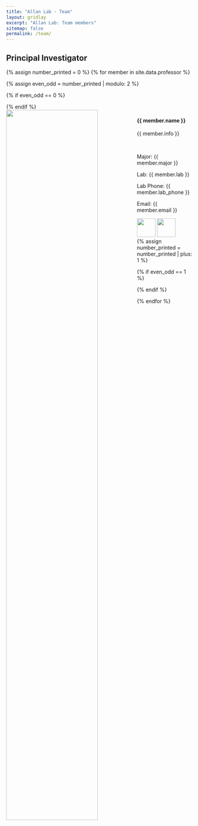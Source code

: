 ```yaml
---
title: "Allan Lab - Team"
layout: gridlay
excerpt: "Allan Lab: Team members"
sitemap: false
permalink: /team/
---
```


[//]: # (# Group Members)

[//]: # ()
[//]: # ([//]: # &#40; **We are  looking for new PhD students, Postdocs, and Master students to join the team** [&#40;see openings&#41;]&#40;{{ site.url }}{{ site.baseurl }}/vacancies&#41; **!**&#41;)
[//]: # (전북대학교 스마트팜학과 스마트디지털농업 연구실 구성원 입니다.)

[//]: # (Jump to [staff]&#40;#staff&#41;, [master and bachelor students]&#40;#master-and-bachelor-students&#41;, [alumni]&#40;#alumni&#41;, [administrative support]&#40;#administrative-support&#41;, [lab visitors]&#40;#lab-visitors&#41;.)

## Principal Investigator
{% assign number_printed = 0 %}
{% for member in site.data.professor %}

{% assign even_odd = number_printed | modulo: 2 %}

{% if even_odd == 0 %}
<div class="row">
{% endif %}

<div class="col-lg-6 clearfix">
  <img src="{{ site.url }}{{ site.baseurl }}/images/teampic/{{ member.photo }}" class="img-responsive" width="70%" style="float: left;" />
</div>
<div class="col-lg-6 clearfix">
  <h4>{{ member.name }}</h4>
  <p>{{ member.info }}</p>
  <br>
  <p>Major: {{ member.major }}</p>
  <p>Lab: {{ member.lab }}</p>
  <p>Lab Phone: {{ member.lab_phone }}</p>
  <p>Email: {{ member.email }}</p>
  <a href="https://code.taegon.kr/"><img src="{{ site.url }}{{ site.baseurl }}/images/teampic/{{ member.homepage }}" style="width: 50px; height: 50px;"></a>
    <a href="https://github.com/taegon"><img src="{{ site.url }}{{ site.baseurl }}/images/teampic/{{ member.github }}" style="width: 50px; height: 50px;">
    </a>
</div>
{% assign number_printed = number_printed | plus: 1 %}

{% if even_odd == 1 %}
</div>
{% endif %}

{% endfor %}


[//]: # (## Doctor)

[//]: # ()
[//]: # ({% assign number_printed = 0 %})

[//]: # ({% for member in site.data.docs %})

[//]: # ()
[//]: # ({% assign even_odd = number_printed | modulo: 2 %})

[//]: # ()
[//]: # ({% if even_odd == 0 %})

[//]: # (<div class="row">)

[//]: # ({% endif %})

[//]: # ()
[//]: # (<div class="col-sm-6 clearfix">)

[//]: # (  <img src="{{ site.url }}{{ site.baseurl }}/images/teampic/{{ member.photo }}" class="img-responsive" width="25%" style="float: left" />)

[//]: # (  <h4>{{ member.name }}</h4>)

[//]: # (  <i>{{ member.info }} <!-- <br>email: <{{ member.email }}></i> -->)

[//]: # (  <br>email: <{{ member.email }}></i>)

[//]: # (  <ul style="overflow: hidden">)

[//]: # ()
[//]: # (  {% if member.number_educ == 1 %})

[//]: # (  <li> {{ member.education1 }} </li>)

[//]: # (  {% endif %})

[//]: # ()
[//]: # (  {% if member.number_educ == 2 %})

[//]: # (  <li> {{ member.education1 }} </li>)

[//]: # (  <li> {{ member.education2 }} </li>)

[//]: # (  {% endif %})

[//]: # ()
[//]: # (  {% if member.number_educ == 3 %})

[//]: # (  <li> {{ member.education1 }} </li>)

[//]: # (  <li> {{ member.education2 }} </li>)

[//]: # (  <li> {{ member.education3 }} </li>)

[//]: # (  {% endif %})

[//]: # ()
[//]: # (  {% if member.number_educ == 4 %})

[//]: # (  <li> {{ member.education1 }} </li>)

[//]: # (  <li> {{ member.education2 }} </li>)

[//]: # (  <li> {{ member.education3 }} </li>)

[//]: # (  <li> {{ member.education4 }} </li>)

[//]: # (  {% endif %})

[//]: # ()
[//]: # (  </ul>)

[//]: # (</div>)

[//]: # ()
[//]: # ({% assign number_printed = number_printed | plus: 1 %})

[//]: # ()
[//]: # ({% if even_odd == 1 %})

[//]: # (</div>)

[//]: # ({% endif %})

[//]: # ()
[//]: # ({% endfor %})

[//]: # ()
[//]: # ({% assign even_odd = number_printed | modulo: 2 %})

[//]: # ({% if even_odd == 1 %})

[//]: # (</div>)

[//]: # ({% endif %})


[//]: # (## Master and Undergraduate education)
[//]: # ({% assign number_printed = 0 %})

[//]: # ({% for member in site.data.students %})

[//]: # ()
[//]: # ({% assign even_odd = number_printed | modulo: 2 %})

[//]: # ()
[//]: # ({% if even_odd == 0 %})

[//]: # (<div class="row">)

[//]: # ({% endif %})

[//]: # ()
[//]: # (<div class="col-sm-6 clearfix">)

[//]: # (  <img src="{{ site.url }}{{ site.baseurl }}/images/teampic/{{ member.photo }}" class="img-responsive" width="25%" style="float: left" />)

[//]: # (  <h4>{{ member.name }}</h4>)

[//]: # (  <i>{{ member.info }} <!-- <br>email: <{{ member.email }}></i> -->)

[//]: # (  <br>email: <{{ member.email }}></i>)

[//]: # (  <ul style="overflow: hidden">)

[//]: # ()
[//]: # (  {% if member.number_educ == 1 %})

[//]: # (  <li> {{ member.education1 }} </li>)

[//]: # (  {% endif %})

[//]: # ()
[//]: # (  {% if member.number_educ == 2 %})

[//]: # (  <li> {{ member.education1 }} </li>)

[//]: # (  <li> {{ member.education2 }} </li>)

[//]: # (  {% endif %})

[//]: # ()
[//]: # (  {% if member.number_educ == 3 %})

[//]: # (  <li> {{ member.education1 }} </li>)

[//]: # (  <li> {{ member.education2 }} </li>)

[//]: # (  <li> {{ member.education3 }} </li>)

[//]: # (  {% endif %})

[//]: # ()
[//]: # (  {% if member.number_educ == 4 %})

[//]: # (  <li> {{ member.education1 }} </li>)

[//]: # (  <li> {{ member.education2 }} </li>)

[//]: # (  <li> {{ member.education3 }} </li>)

[//]: # (  <li> {{ member.education4 }} </li>)

[//]: # (  {% endif %})

[//]: # ()
[//]: # (  </ul>)

[//]: # (</div>)

[//]: # ()
[//]: # ({% assign number_printed = number_printed | plus: 1 %})

[//]: # ()
[//]: # ({% if even_odd == 1 %})

[//]: # (</div>)

[//]: # ({% endif %})

[//]: # ()
[//]: # ({% endfor %})

[//]: # ()
[//]: # ({% assign even_odd = number_printed | modulo: 2 %})

[//]: # ({% if even_odd == 1 %})

[//]: # (</div>)

[//]: # ({% endif %})




[//]: # (## Former students)

[//]: # (<div class="row">)

[//]: # ()
[//]: # ()
[//]: # (<div class="col-sm-4 clearfix">)

[//]: # (<h4>under graduate education</h4>)

[//]: # ({% for member in site.data.alumni_bsc %})

[//]: # ({{ member.name }})

[//]: # ({% endfor %})

[//]: # (</div>)

[//]: # ()
[//]: # (</div>)


[//]: # (## Administrative Support)

[//]: # (<a href="mailto:Rijsewijk@Physics.LeidenUniv.nl">Ellie van Rijsewijk</a> is helping us &#40;and other groups&#41; with administration.)
